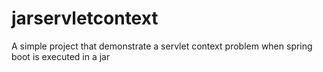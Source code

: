 # jarservletcontext
A simple project that demonstrate a servlet context problem when spring boot is executed in a jar
